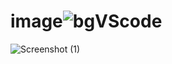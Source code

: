 # image![bgVScode](https://user-images.githubusercontent.com/127299101/223679836-8d897d20-82ed-4f18-a07d-d871f4c2dc93.jpg)

![Screenshot (1)](https://user-images.githubusercontent.com/127299101/223804009-95c26c29-c1d3-453b-9af1-d3e231b7fa99.png)
